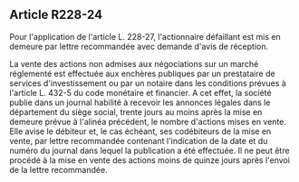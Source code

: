 Article R228-24
----
Pour l'application de l'article L. 228-27, l'actionnaire défaillant est mis en
demeure par lettre recommandée avec demande d'avis de réception.

La vente des actions non admises aux négociations sur un marché réglementé est
effectuée aux enchères publiques par un prestataire de services d'investissement
ou par un notaire dans les conditions prévues à l'article L. 432-5 du code
monétaire et financier. A cet effet, la société publie dans un journal habilité
à recevoir les annonces légales dans le département du siège social, trente
jours au moins après la mise en demeure prévue à l'alinéa précédent, le nombre
d'actions mises en vente. Elle avise le débiteur et, le cas échéant, ses
codébiteurs de la mise en vente, par lettre recommandée contenant l'indication
de la date et du numéro du journal dans lequel la publication a été effectuée.
Il ne peut être procédé à la mise en vente des actions moins de quinze jours
après l'envoi de la lettre recommandée.
